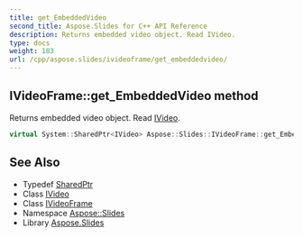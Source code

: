 ```yaml
---
title: get_EmbeddedVideo
second_title: Aspose.Slides for C++ API Reference
description: Returns embedded video object. Read IVideo.
type: docs
weight: 183
url: /cpp/aspose.slides/ivideoframe/get_embeddedvideo/
---
```

## IVideoFrame::get_EmbeddedVideo method


Returns embedded video object. Read [IVideo](../../ivideo/).

```cpp
virtual System::SharedPtr<IVideo> Aspose::Slides::IVideoFrame::get_EmbeddedVideo()=0
```

## See Also

* Typedef [SharedPtr](../../../system/sharedptr/)
* Class [IVideo](../../ivideo/)
* Class [IVideoFrame](../)
* Namespace [Aspose::Slides](../../)
* Library [Aspose.Slides](../../../)
